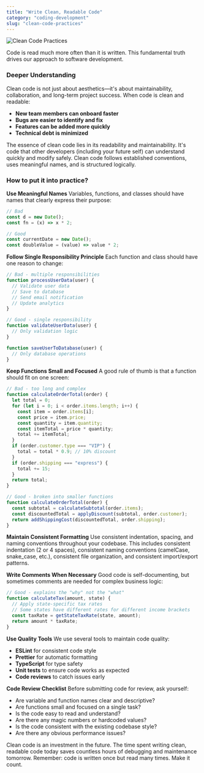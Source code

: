 ```yaml
---
title: "Write Clean, Readable Code"
category: "coding-development"
slug: "clean-code-practices"
---
```


![Clean Code Practices](/principles/clean-code-practices/comic.png)

Code is read much more often than it is written. This fundamental truth drives our approach to software development.

### Deeper Understanding

Clean code is not just about aesthetics—it's about maintainability, collaboration, and long-term project success. When code is clean and readable:

- **New team members can onboard faster**
- **Bugs are easier to identify and fix**
- **Features can be added more quickly**
- **Technical debt is minimized**

The essence of clean code lies in its readability and maintainability. It's code that other developers (including your future self) can understand quickly and modify safely. Clean code follows established conventions, uses meaningful names, and is structured logically.

### How to put it into practice?

**Use Meaningful Names**
Variables, functions, and classes should have names that clearly express their purpose:

```javascript
// Bad
const d = new Date();
const fn = (x) => x * 2;

// Good
const currentDate = new Date();
const doubleValue = (value) => value * 2;
```

**Follow Single Responsibility Principle**
Each function and class should have one reason to change:

```javascript
// Bad - multiple responsibilities
function processUserData(user) {
  // Validate user data
  // Save to database
  // Send email notification
  // Update analytics
}

// Good - single responsibility
function validateUserData(user) {
  // Only validation logic
}

function saveUserToDatabase(user) {
  // Only database operations
}
```

**Keep Functions Small and Focused**
A good rule of thumb is that a function should fit on one screen:

```javascript
// Bad - too long and complex
function calculateOrderTotal(order) {
  let total = 0;
  for (let i = 0; i < order.items.length; i++) {
    const item = order.items[i];
    const price = item.price;
    const quantity = item.quantity;
    const itemTotal = price * quantity;
    total += itemTotal;
  }
  if (order.customer.type === "VIP") {
    total = total * 0.9; // 10% discount
  }
  if (order.shipping === "express") {
    total += 15;
  }
  return total;
}

// Good - broken into smaller functions
function calculateOrderTotal(order) {
  const subtotal = calculateSubtotal(order.items);
  const discountedTotal = applyDiscount(subtotal, order.customer);
  return addShippingCost(discountedTotal, order.shipping);
}
```

**Maintain Consistent Formatting**
Use consistent indentation, spacing, and naming conventions throughout your codebase. This includes consistent indentation (2 or 4 spaces), consistent naming conventions (camelCase, snake_case, etc.), consistent file organization, and consistent import/export patterns.

**Write Comments When Necessary**
Good code is self-documenting, but sometimes comments are needed for complex business logic:

```javascript
// Good - explains the "why" not the "what"
function calculateTax(amount, state) {
  // Apply state-specific tax rates
  // Some states have different rates for different income brackets
  const taxRate = getStateTaxRate(state, amount);
  return amount * taxRate;
}
```

**Use Quality Tools**
We use several tools to maintain code quality:

- **ESLint** for consistent code style
- **Prettier** for automatic formatting
- **TypeScript** for type safety
- **Unit tests** to ensure code works as expected
- **Code reviews** to catch issues early

**Code Review Checklist**
Before submitting code for review, ask yourself:

- Are variable and function names clear and descriptive?
- Are functions small and focused on a single task?
- Is the code easy to read and understand?
- Are there any magic numbers or hardcoded values?
- Is the code consistent with the existing codebase style?
- Are there any obvious performance issues?

Clean code is an investment in the future. The time spent writing clean, readable code today saves countless hours of debugging and maintenance tomorrow. Remember: code is written once but read many times. Make it count.
